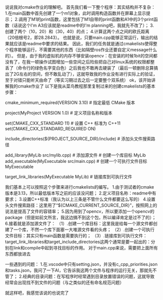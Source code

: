 说说我对cmake作业的理解吧。
首先我们看一下整个程序：其实结构并不复杂：
1.在main函数中首先创建了一个m1对象，此时调用构造函数并在屏幕上显示提示；
2.调用了M1的print函数，这里包括了M1自带的print函数和A1中的3个print函数（话说这个I'm A3应该就是readme中的I'm planning吧，我就先不改了）；
3.创建了两个（10，20）和（30，40）的点；
4.计算这两个点之间的欧氏距离（20倍根号2，即28.2843）。
也就是说，只要main.cpp能够正常运行，输出的结果就应该是readme中要求的结果。
因此，我们的任务就是通过cmakelists使得整个程序能够运行，不需要其他的东西（比如隔壁ros作业还要自定义message什么的）。
但是，由于我的虚拟机的内存不够安装opencv：在安装的时候1bit的空间都没有了，在我一顿操作试图增加一些空间之后险些把自己对linux系统的权限都整丢了（命令行的绿色名字变白色）之后我也不敢再去硬装了（最后一顿删除总算搞出了2G左右的空间，但不敢乱动了），这就导致我的作业没有进行实际上的验证，至于对错只能听天由命了（等实习期过去之后一定要整个双系统）
ok，该开始讲解我的cmake作业了
以下是我从菜鸟教程那里复制过来的创建cmakelists的基本步骤：

cmake_minimum_required(VERSION 3.10)   # 指定最低 CMake 版本

project(MyProject VERSION 1.0)          # 定义项目名称和版本


set(CMAKE_CXX_STANDARD 11)     # 设置 C++ 标准为 C++11
set(CMAKE_CXX_STANDARD_REQUIRED ON)


include_directories(${PROJECT_SOURCE_DIR}/include)   # 添加头文件搜索路径


add_library(MyLib src/mylib.cpp) # 添加源文件       # 创建一个库目标 MyLib
add_executable(MyExecutable src/main.cpp)  # 创建一个可执行文件目标 MyExecutable


target_link_libraries(MyExecutable MyLib)  # 链接库到可执行文件

我们基本上可以按照这个步骤来进行cmakelists的编写。
1.由于测试者的cmake版本是3.13，所以最低版本写之前的应该没问题；
2.定义项目名称：readme中有要求；
3.设置C++标准（我认为以上三条是不管什么文件都要这么写的）
4.设置头文件搜索路径：这里用了“${CMAKE_CURRENT_SOURCE_DIR}”，按照网上的说法是提高了文件的容错率；
5.因为用到了opencv，所以要添加一个opencv的package（但是如前文所言，我这边搞不到这个包，所以编译肯定是过不了的）；
6.接着就是添加源文件了：
（1）.创建一个库目标：这里我是给每一个源文件都创建了一个库，不然一个库下面塞一大堆源文件看的头疼；
（2）.创建一个可执行文件目标：其实只有main函数是需要执行的；
（3）.链接库到可执行文件：target_link_libraries和target_include_directories这两个通常是要一起出的：分别在link和compile中起到寻找目标的作用。
对于main.cpp来说，需要把上面所有东西都放进去

一些遇到的问题：
1.在.vscode中只有setting.json，并没有c_cpp_priorities.json 和tasks.json，我问了一下AI，它告诉我这两个文件与程序的运行无关，那就先不管了；
2.经典的目录问题：在写程序时经常遇到目录放置错误的问题，这就导致经常会出现找不到文件的问题（与之类似的还有命名规范问题）

就这样吧，我感觉该说的也说完了
